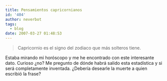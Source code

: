 ```yaml
---
title: Pensamientos capricornianos
id: '404'
author: neverbot
tags:
  - blog
date: 2007-03-27 01:48:53
---
```


> Capricornio es el signo del zodiaco que más solteros tiene.

Estaba mirando mi horóscopo y me he encontrado con este interesante dato. Curioso ¿no? Me pregunto de dónde habrá salido esta estadística y si será completamente inventada. ¿Debería desearle la muerte a quien escribió la frase?